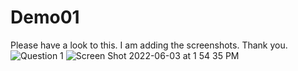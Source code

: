 # Demo01
Please have a look to this. I am adding the screenshots.
Thank you.
![Question 1](https://user-images.githubusercontent.com/55414731/171919220-eef03bea-583a-484e-adf6-1057693d1993.png)
![Screen Shot 2022-06-03 at 1 54 35 PM](https://user-images.githubusercontent.com/55414731/171919754-d874e6db-2e11-4aae-8bf4-15a67988a8fc.png)
